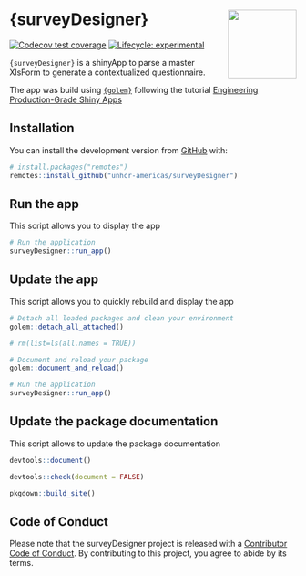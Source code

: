 
# {surveyDesigner} <img src="https://raw.githubusercontent.com/unhcr-americas/surveyDesigner/master/inst/hex-surveyDesigner.png" align="right" width="120"/>

<!-- badges: start -->
[![Codecov test coverage](https://codecov.io/gh/unhcr-americas/surveyDesigner/branch/main/graph/badge.svg)](https://codecov.io/gh/unhcr-americas/surveyDesigner?branch=main)
[![Lifecycle: experimental](https://img.shields.io/badge/lifecycle-experimental-orange.svg)](https://lifecycle.r-lib.org/articles/stages.html#experimental)
<!-- badges: end -->


`{surveyDesigner}` is a shinyApp to parse a master XlsForm to generate a contextualized questionnaire.

The app was build using [`{golem}`](https://thinkr-open.github.io/golem) following the tutorial [Engineering Production-Grade Shiny Apps](https://engineering-shiny.org//)

## Installation

You can install the development version from [GitHub](https://github.com/Thinkr-open/golem) with:

``` r
# install.packages("remotes")
remotes::install_github("unhcr-americas/surveyDesigner")
```

## Run the app  
This script allows you to display the app

``` r
# Run the application
surveyDesigner::run_app()
```

## Update the app  
This script allows you to quickly rebuild and display the app

``` r
# Detach all loaded packages and clean your environment
golem::detach_all_attached()

# rm(list=ls(all.names = TRUE))

# Document and reload your package
golem::document_and_reload()

# Run the application
surveyDesigner::run_app()
```



## Update the package documentation

This script allows to update the package documentation

``` r
devtools::document()

devtools::check(document = FALSE)

pkgdown::build_site()
```

## Code of Conduct

Please note that the surveyDesigner project is released with a [Contributor Code of Conduct](https://contributor-covenant.org/version/2/0/CODE_OF_CONDUCT.html). By contributing to this project, you agree to abide by its terms.
